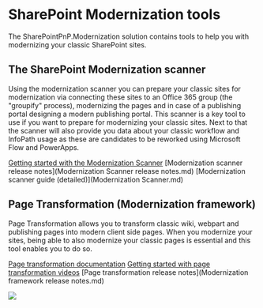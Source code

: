 # SharePoint Modernization tools

The SharePointPnP.Modernization solution contains tools to help you with modernizing your classic SharePoint sites. 

## The SharePoint Modernization scanner

Using the modernization scanner you can prepare your classic sites for modernization via connecting these sites to an Office 365 group (the "groupify" process), modernizing the pages and in case of a publishing portal designing a modern publishing portal. This scanner is a key tool to use if you want to prepare for modernizing your classic sites. Next to that the scanner will also provide you data about your classic workflow and InfoPath usage as these are candidates to be reworked using Microsoft Flow and PowerApps.

[Getting started with the Modernization Scanner](https://aka.ms/sppnp-modernizationscanner)
[Modernization scanner release notes](Modernization Scanner release notes.md)
[Modernization scanner guide (detailed)](Modernization Scanner.md)

## Page Transformation (Modernization framework)

Page Transformation allows you to transform classic wiki, webpart and publishing pages into modern client side pages. When you modernize your sites, being able to also modernize your classic pages is essential and this tool enables you to do so.

[Page transformation documentation](https://aka.ms/sppnp-pagetransformation)
[Getting started with page transformation videos](https://aka.ms/sppnp-pagetransformationvideos)
[Page transformation release notes](Modernization framework release notes.md)

<img src="https://telemetry.sharepointpnp.com/sp-dev-modernization/Tools/sharepoint-modernization" />